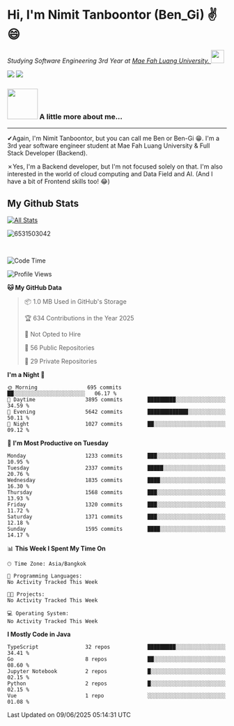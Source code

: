 # Hi, I'm Nimit Tanboontor (Ben_Gi) ✌😄
<p><em>Studying Software Engineering 3rd Year at <a href="https://en.mfu.ac.th/home.html"> Mae Fah Luang University.
</a><img src="https://media.giphy.com/media/WUlplcMpOCEmTGBtBW/giphy.gif" width="30"> </em></p>


[![](https://img.shields.io/badge/linkedin-%230077B5.svg?style=for-the-badge&logo=linkedin)]([https://www.linkedin.com/in/thanaphoom-babparn/](https://www.linkedin.com/in/nimit-tanbooutor-798139246/))
[![](https://img.shields.io/badge/Medium-12100E?style=for-the-badge&logo=medium&logoColor=white)](https://medium.com/@nimittanbooutor)

### <img src="https://media.giphy.com/media/VgCDAzcKvsR6OM0uWg/giphy.gif" width="70"> A little more about me...  

<hr> <!-- Horizontal line -->

&#10004;Again, I'm Nimit Tanboontor, but you can call me Ben or Ben-Gi 😁. I'm a 3rd year software engineer student at Mae Fah Luang University & Full Stack Developer (Backend).

&#10007;Yes, I'm a Backend developer, but I'm not focused solely on that. I'm also interested in the world of cloud computing and Data Field and AI. (And I have a bit of Frontend skills too! 😂)


## My Github Stats

[![All Stats](https://github-readme-stats.vercel.app/api?username=6531503042&show_icons=true&theme=algolia)](https://github.com/6531503042)

<p><img align="center" src="https://github-readme-streak-stats.herokuapp.com/?user=6531503042&" alt="6531503042" /></p>

<br />


<!--START_SECTION:waka-->
![Code Time](http://img.shields.io/badge/Code%20Time-525%20hrs%2038%20mins-blue)

![Profile Views](http://img.shields.io/badge/Profile%20Views-4-blue)

**🐱 My GitHub Data** 

> 📦 1.0 MB Used in GitHub's Storage 
 > 
> 🏆 634 Contributions in the Year 2025
 > 
> 🚫 Not Opted to Hire
 > 
> 📜 56 Public Repositories 
 > 
> 🔑 29 Private Repositories 
 > 
**I'm a Night 🦉** 

```text
🌞 Morning                695 commits         ██░░░░░░░░░░░░░░░░░░░░░░░   06.17 % 
🌆 Daytime                3895 commits        █████████░░░░░░░░░░░░░░░░   34.59 % 
🌃 Evening                5642 commits        █████████████░░░░░░░░░░░░   50.11 % 
🌙 Night                  1027 commits        ██░░░░░░░░░░░░░░░░░░░░░░░   09.12 % 
```
📅 **I'm Most Productive on Tuesday** 

```text
Monday                   1233 commits        ███░░░░░░░░░░░░░░░░░░░░░░   10.95 % 
Tuesday                  2337 commits        █████░░░░░░░░░░░░░░░░░░░░   20.76 % 
Wednesday                1835 commits        ████░░░░░░░░░░░░░░░░░░░░░   16.30 % 
Thursday                 1568 commits        ███░░░░░░░░░░░░░░░░░░░░░░   13.93 % 
Friday                   1320 commits        ███░░░░░░░░░░░░░░░░░░░░░░   11.72 % 
Saturday                 1371 commits        ███░░░░░░░░░░░░░░░░░░░░░░   12.18 % 
Sunday                   1595 commits        ████░░░░░░░░░░░░░░░░░░░░░   14.17 % 
```


📊 **This Week I Spent My Time On** 

```text
🕑︎ Time Zone: Asia/Bangkok

💬 Programming Languages: 
No Activity Tracked This Week

🐱‍💻 Projects: 
No Activity Tracked This Week

💻 Operating System: 
No Activity Tracked This Week
```

**I Mostly Code in Java** 

```text
TypeScript               32 repos            █████████░░░░░░░░░░░░░░░░   34.41 % 
Go                       8 repos             ██░░░░░░░░░░░░░░░░░░░░░░░   08.60 % 
Jupyter Notebook         2 repos             █░░░░░░░░░░░░░░░░░░░░░░░░   02.15 % 
Python                   2 repos             █░░░░░░░░░░░░░░░░░░░░░░░░   02.15 % 
Vue                      1 repo              ░░░░░░░░░░░░░░░░░░░░░░░░░   01.08 % 
```




 Last Updated on 09/06/2025 05:14:31 UTC
<!--END_SECTION:waka-->
